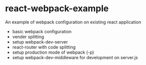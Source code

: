 # react-webpack-example

An example of webpack configuration on existing react application

- basic webpack configuration
- vender splitting
- setup webpack-dev-server
- react-router with code splitting
- setup production mode of webpack (-p)
- setup webpack-dev-middleware for development on server.js
